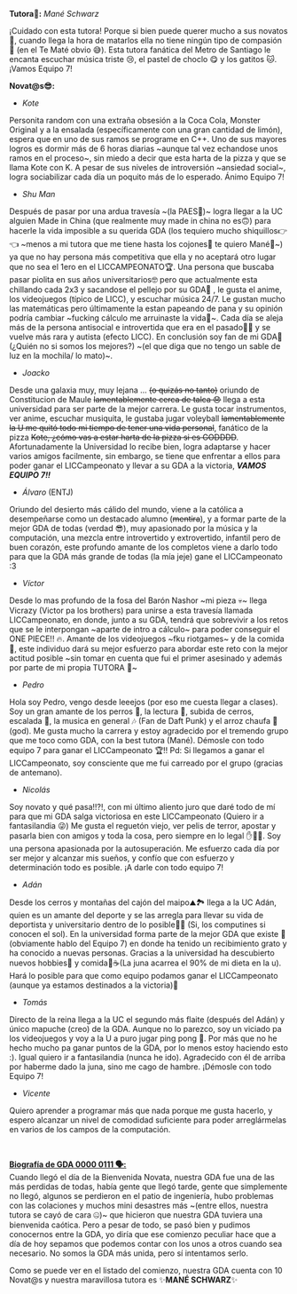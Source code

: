 **Tutora🐼:** _Mané Schwarz_

¡Cuidado con esta tutora! Porque si bien puede querer mucho a sus novatos 🥰, cuando llega la hora de matarlos ella no tiene ningún tipo de compasión 🔪 (en el Te Maté obvio 😅). Esta tutora fanática del Metro de Santiago le encanta escuchar música triste 😢, el pastel de choclo 😋 y los gatitos 🐱. ¡Vamos Equipo 7!

**Novat@s😎:**
- _Kote_

Personita random con una extraña obsesión a la Coca Cola, Monster Original y a la ensalada (específicamente con una gran cantidad de limón), espera que en uno de sus ramos se programe en C++. Uno de sus mayores logros es dormir más de 6 horas diarias ~aunque tal vez echandose unos ramos en el proceso~, sin miedo a decir que esta harta de la pizza y que se llama Kote con K. A pesar de sus niveles de introversión ~ansiedad social~, logra sociabilizar cada día un poquito más de lo esperado. Ánimo Equipo 7!
  
- _Shu Man_
  
Después de pasar por una ardua travesía ~(la PAES👹)~ logra llegar a la UC alguien Made in China (que realmente muy made in china no es🙃) para hacerle la vida imposible a su querida GDA (los tequiero mucho shiquillos👉👈 ~menos a mi tutora que me tiene hasta los cojones🤬 te quiero Mané💩~) ya que no hay persona más competitiva que ella y no aceptará otro lugar que no sea el 1ero en el LICCAMPEONATO🏆. Una persona que buscaba pasar piolita en sus años universitarios🤓 pero que actualmente esta chillando cada 2x3 y sacandose el pellejo por su GDA🤪 , le gusta el anime, los videojuegos (típico de LICC), y escuchar música 24/7. Le gustan mucho las matemáticas pero últimamente la estan papeando de pana y su opinión podría cambiar ~fucking cálculo me arruinaste la vida💩~. Cada día se aleja más de la persona antisocial e introvertida que era en el pasado🧘‍♀️ y se vuelve más rara y autista (efecto LICC). En conclusión soy fan de mi GDA🛐 (¿Quién no si somos los mejores?) ~(el que diga que no tengo un sable de luz en la mochila/ lo mato)~.
- _Joacko_

Desde una galaxia muy, muy lejana ... ~~(o quizás no tanto)~~ oriundo de Constitucion de Maule ~~lamentablemente cerca de talca 😞~~ llega a esta universidad para ser parte de la mejor carrera. Le gusta tocar instrumentos, ver anime, escuchar musiquita, le gustaba jugar voleyball ~~lamentablemente la U me quitó todo mi tiempo de tener una vida personal~~, fanático de la pizza ~~Kote, ¿cómo vas a estar harta de la pizza si es GODDDD~~. Afortunadamente la Universidad lo recibe bien, logra adaptarse y hacer varios amigos facilmente, sin embargo, se tiene que enfrentar a ellos para poder ganar el LICCampeonato y llevar a su GDA a la victoria, _**VAMOS EQUIPO 7!!**_

- _Álvaro_ (ENTJ)

Oriundo del desierto más cálido del mundo, viene a la católica a desempeñarse como un destacado alumno (~~mentira~~), y a formar parte de la mejor GDA de todas (verdad 😎), muy apasionado por la música y la computación, una mezcla entre introvertido y extrovertido, infantil pero de buen corazón, este profundo amante de los completos viene a darlo todo para que la GDA más grande de todas (la mía jeje) gane el LICCampeonato :3

- _Víctor_

Desde lo mas profundo de la fosa del Barón Nashor ~mi pieza 💀~ llega Vicrazy (Victor pa los brothers) para unirse a esta travesía llamada LICCampeonato, en donde, junto a su GDA, tendrá que sobrevivir a los retos que se le interpongan ~aparte de intro a cálculo~ para poder conseguir el ONE PIECE!! 🔥. Amante de los videojuegos ~fku riotgames~ y de la comida 🥯, este individuo dará su mejor esfuerzo para abordar este reto con la mejor actitud posible ~sin tomar en cuenta que fui el primer asesinado y además por parte de mi propia TUTORA 🤡~

- _Pedro_

Hola soy Pedro, vengo desde leeejos (por eso me cuesta llegar a clases). Soy un gran amante de los perros 🐶, la lectura 📖, subida de cerros, escalada 🧗, la musica en general 🎶 (Fan de Daft Punk) y el arroz chaufa 🥡 (god). Me gusta mucho la carrera y estoy agradecido por el tremendo grupo que me toco como GDA, con la best tutora (Mané). Démosle con todo equipo 7 para ganar el LICCampeonato 🏆!!
Pd: Si llegamos a ganar el LICCampeonato, soy consciente que me fui carreado por el grupo (gracias de antemano).

- _Nicolás_

Soy novato y qué pasa!!?!, con mi último aliento juro que daré todo de mí para que mi GDA salga victoriosa en este LICCampeonato (Quiero ir a fantasilandia 😜)
Me gusta el reguetón viejo, ver pelis de terror, apostar y pasarla bien con amigos y toda la cosa, pero siempre en lo legal ✋👮‍♂️. Soy una persona apasionada por la autosuperación. Me esfuerzo cada día por ser mejor y alcanzar mis sueños, y confío que con esfuerzo y determinación todo es posible. ¡A darle con todo equipo 7!
   
- _Adán_

Desde los cerros y montañas del cajón del maipo⛰️🏞️ llega a la UC Adán, quien es un amante del deporte y se las arregla para llevar su vida de deportista y universitario dentro de lo posible📖🥊 (Si, los computines si conocen el sol). En la universidad forma parte de la mejor GDA que existe 🤠 (obviamente hablo del Equipo 7) en donde ha tenido un recibimiento grato y ha conocido a nuevas personas. Gracias a la universidad ha descubierto nuevos hobbies🏓 y comida🧁☕(La juna acarrea el 90% de mi dieta en la u). Hará lo posible para que como equipo podamos ganar el LICCampeonato (aunque ya estamos destinados a la victoria)👑

- _Tomás_

Directo de la reina llega a la UC el segundo más flaite (después del Adán) y único mapuche (creo) de la GDA. Aunque no lo parezco, soy un viciado pa los videojuegos y voy a la U a puro jugar ping pong 🏓. Por más que no he hecho mucho pa ganar puntos de la GDA, por lo menos estoy haciendo esto :). Igual quiero ir a fantasilandia (nunca he ido). Agradecido con él de arriba por haberme dado la juna, sino me cago de hambre. ¡Démosle con todo Equipo 7!

- _Vicente_

Quiero aprender a programar más que nada porque me gusta hacerlo, y espero alcanzar un nivel de comodidad suficiente para poder arreglármelas en varios de los campos de la computación.

<br>

<ins>**Biografía de GDA 0000 0111 🗣️:**</ins> <br>
Cuando llegó el día de la Bienvenida Novata, nuestra GDA fue una de las más perdidas de todas, había gente que llegó tarde, gente que simplemente no llegó, algunos se perdieron en el patio de ingeniería, hubo problemas con las colaciones y muchos mini desastres más ~(entre ellos, nuestra tutora se cayó de cara 🤐)~ que hicieron que nuestra GDA tuviera una bienvenida caótica. Pero a pesar de todo, se pasó bien y pudimos conocernos entre la GDA, yo diría que ese comienzo peculiar hace que a día de hoy sepamos que podemos contar con los unos a otros cuando sea necesario. No somos la GDA más unida, pero sí intentamos serlo.

Como se puede ver en el listado del comienzo, nuestra GDA cuenta con 10 Novat@s y nuestra maravillosa tutora es ✨**MANÉ SCHWARZ**✨
